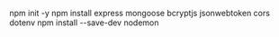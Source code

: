 npm init -y
npm install express mongoose bcryptjs jsonwebtoken cors dotenv
npm install --save-dev nodemon
